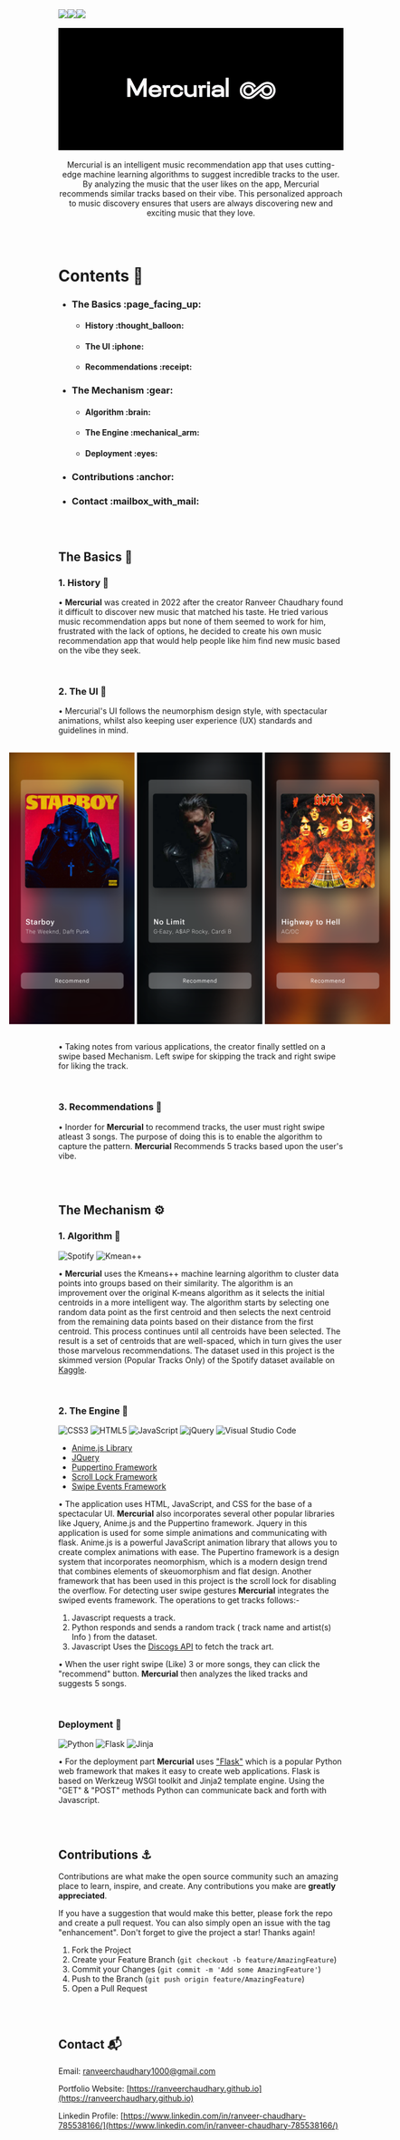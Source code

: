 
<div align = "center" style = "display:flex; flex-direction:row;">
  <img src = "https://img.shields.io/github/license/ranveerchaudhary/Mercurial?style=for-the-badge">
  <img src = "https://img.shields.io/github/issues/ranveerchaudhary/Mercurial?style=for-the-badge">
  <img src = "https://img.shields.io/github/issues-pr/ranveerchaudhary/Mercurial?style=for-the-badge">
</div>

<br>

<div align="center">
  <img src = "https://github.com/ranveerchaudhary/Mercurial/blob/main/Mercurial.gif">
</div>
<p align="center">
  Mercurial is an intelligent music recommendation app that uses cutting-edge machine learning algorithms to suggest incredible tracks to the user. By analyzing the music that the user likes on the app, Mercurial recommends similar tracks based on their vibe. This personalized approach to music discovery ensures that users are always discovering new and exciting music that they love.
</p>

##

<br>

# Contents :rocket:
<div>
  <ul>
    <li>
    <h3>The Basics :page_facing_up:</h3>
    <ul>
      <li>
        <h4>History :thought_balloon:</h4>
      </li>
      <li>
        <h4>The UI :iphone:</h4>
      </li>
      <li>
        <h4>Recommendations :receipt:</h4>
      </li>
    </ul>
    </li>
    <li>
      <h3>The Mechanism :gear:</h3>
      <ul>
      <li>
        <h4>Algorithm :brain:</h4>
      </li>
      <li>
        <h4>The Engine :mechanical_arm:	</h4>
      </li>
      <li>
        <h4>Deployment :eyes:</h4>
      </li>
    </ul>
    </li>
    <li>
      <h3>Contributions :anchor:</h3>
    </li>
    <li>
      <h3>Contact :mailbox_with_mail:</h3>
    </li>
  </ul>
</div>

##

<br>

## The Basics :page_facing_up:

### 1. History :thought_balloon:
<p>• <strong>Mercurial</strong> was created in 2022 after the creator Ranveer Chaudhary found it difficult to discover new music that matched his taste. He tried various music recommendation apps but none of them seemed to work for him, frustrated with the lack of options, he decided to create his own music recommendation app that would help people like him find new music based on the vibe they seek. </p>

<br>

### 2. The UI :iphone:

<p>• Mercurial's UI follows the neumorphism design style, with spectacular animations, whilst also keeping user experience (UX) standards and guidelines in mind.</p>

<br>
<div align = "center" style = "display: flex; flex-direction: row; justify-content: center; align-items: center;">
  <img height = "480vh" width = "auto" src = "https://github.com/ranveerchaudhary/Mercurial/blob/main/gar/Wknd.png">
  &nbsp
  &nbsp
  <img height = "480vh" width = "auto" src = "https://github.com/ranveerchaudhary/Mercurial/blob/main/gar/GNoLimit.png">
  &nbsp
  &nbsp
  <img height = "480vh" width = "auto" src = "https://github.com/ranveerchaudhary/Mercurial/blob/main/gar/ACDC.png">
  &nbsp
  &nbsp
</div>

<br>

<p>• Taking notes from various applications, the creator finally settled on a swipe based Mechanism. Left swipe for skipping the track and right swipe for liking the track.</p>

<br>

### 3. Recommendations :receipt:
<p>• Inorder for <strong>Mercurial</strong> to recommend tracks, the user must right swipe atleast 3 songs. The purpose of doing this is to enable the algorithm to capture the pattern. <strong>Mercurial</strong> Recommends 5 tracks based upon the user's vibe.</p>

##

<br>

## The Mechanism :gear:

### 1. Algorithm :brain:
![Spotify](https://img.shields.io/badge/Spotify-1ED760?style=for-the-badge&logo=spotify&logoColor=white)
![Kmean++](https://img.shields.io/badge/Weights_&_Biases-FFBE00?style=for-the-badge&logo=WeightsAndBiases&logoColor=white)
<p>• <strong>Mercurial</strong> uses the Kmeans++ machine learning algorithm to cluster data points into groups based on their similarity. The algorithm is an improvement over the original K-means algorithm as it selects the initial centroids in a more intelligent way. The algorithm starts by selecting one random data point as the first centroid and then selects the next centroid from the remaining data points based on their distance from the first centroid. This process continues until all centroids have been selected. The result is a set of centroids that are well-spaced, which in turn gives the user those marvelous recommendations. The dataset used in this project is the skimmed version (Popular Tracks Only) of the Spotify dataset available on <a href = "https://www.kaggle.com/datasets/mrmorj/dataset-of-songs-in-spotify">Kaggle</a>.<p>
  
<br>

### 2. The Engine :mechanical_arm:
![CSS3](https://img.shields.io/badge/css3-%231572B6.svg?style=for-the-badge&logo=css3&logoColor=white)
![HTML5](https://img.shields.io/badge/html5-%23E34F26.svg?style=for-the-badge&logo=html5&logoColor=white)
![JavaScript](https://img.shields.io/badge/javascript-%23323330.svg?style=for-the-badge&logo=javascript&logoColor=%23F7DF1E)
![jQuery](https://img.shields.io/badge/jquery-%230769AD.svg?style=for-the-badge&logo=jquery&logoColor=white)
![Visual Studio Code](https://img.shields.io/badge/Visual%20Studio%20Code-0078d7.svg?style=for-the-badge&logo=visual-studio-code&logoColor=white)
  
<ul>
  <li><a href = "https://github.com/juliangarnier/anime">Anime.js Library</a></li>
  <li><a href = "https://github.com/jquery/jquery">JQuery</a></li>
  <li><a href = "https://github.com/codedgar/Puppertino">Puppertino Framework</a></li>
  <li><a href = "https://github.com/FL3NKEY/scroll-lock">Scroll Lock Framework</a></li>
  <li><a href = "https://github.com/john-doherty/swiped-events">Swipe Events Framework</a></li>
</ul>

<p>• The application uses HTML, JavaScript, and CSS for the base of a spectacular UI. <strong>Mercurial</strong> also incorporates several other popular libraries like Jquery, Anime.js and the Puppertino framework. Jquery in this application is used for some simple animations and communicating with flask. Anime.js is a powerful JavaScript animation library that allows you to create complex animations with ease. The Pupertino framework is a design system that incorporates neomorphism, which is a modern design trend that combines elements of skeuomorphism and flat design. Another framework that has been used in this project is the scroll lock for disabling the overflow. For detecting user swipe gestures <strong>Mercurial</strong> integrates the swiped events framework. The operations to get tracks follows:- 

1. Javascript requests a track.
2. Python responds and sends a random track ( track name and artist(s) Info ) from the dataset.
3. Javascript Uses the <a href = "https://www.discogs.com/developers">Discogs API</a> to fetch the track art.</p>

<p>• When the user right swipe (Like) 3 or more songs, they can click the "recommend" button. <strong>Mercurial</strong> then analyzes the liked tracks and suggests 5 songs.</p>

<br>

### Deployment :eyes:
![Python](https://img.shields.io/badge/python-3670A0?style=for-the-badge&logo=python&logoColor=ffdd54)
![Flask](https://img.shields.io/badge/flask-%23000.svg?style=for-the-badge&logo=flask&logoColor=white)
![Jinja](https://img.shields.io/badge/jinja-white.svg?style=for-the-badge&logo=jinja&logoColor=black)

<p>• For the deployment part <strong>Mercurial</strong> uses <a href = "https://flask.palletsprojects.com/en/2.3.x/">"Flask"</a> which is a popular Python web framework that makes it easy to create web applications. Flask is based on Werkzeug WSGI toolkit and Jinja2 template engine. Using the "GET" & "POST" methods Python can communicate back and forth with Javascript.<p/>

##

<br>

## Contributions :anchor:

Contributions are what make the open source community such an amazing place to learn, inspire, and create. Any contributions you make are **greatly appreciated**.

If you have a suggestion that would make this better, please fork the repo and create a pull request. You can also simply open an issue with the tag "enhancement".
Don't forget to give the project a star! Thanks again!

1. Fork the Project
2. Create your Feature Branch (`git checkout -b feature/AmazingFeature`)
3. Commit your Changes (`git commit -m 'Add some AmazingFeature'`)
4. Push to the Branch (`git push origin feature/AmazingFeature`)
5. Open a Pull Request

##

<br>

## Contact :mailbox_with_mail:

Email: ranveerchaudhary1000@gmail.com

Portfolio Website: [https://ranveerchaudhary.github.io](https://ranveerchaudhary.github.io)

Linkedin Profile: [https://www.linkedin.com/in/ranveer-chaudhary-785538166/](https://www.linkedin.com/in/ranveer-chaudhary-785538166/)
